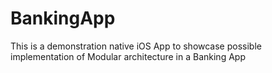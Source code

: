 # BankingApp
This is a demonstration native iOS App to showcase possible implementation of Modular architecture in a Banking App
